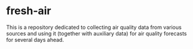 # fresh-air
This is a repository dedicated to collecting air quality data from various sources and using 
it (together with auxiliary data) for air quality forecasts for several days ahead.
